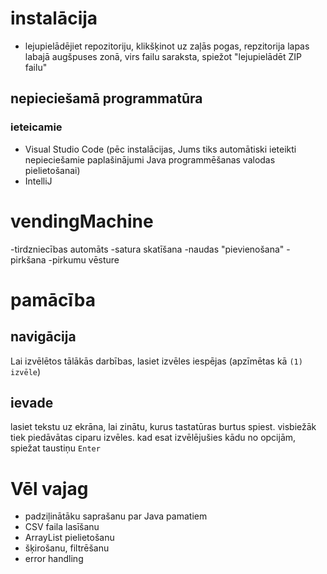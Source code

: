 # instalācija
- lejupielādējiet repozitoriju, klikšķinot uz zaļās pogas, repzitorija lapas labajā augšpuses zonā, virs failu saraksta, spiežot "lejupielādēt ZIP failu"

## nepieciešamā programmatūra
### ieteicamie </br>
- Visual Studio Code
  (pēc instalācijas, Jums tiks automātiski ieteikti nepieciešamie paplašinājumi Java programmēšanas valodas pielietošanai)
- IntelliJ

# vendingMachine

-tirdzniecības automāts
 -satura skatīšana
 -naudas "pievienošana"
 -pirkšana
 -pirkumu vēsture
 

# pamācība

## navigācija
Lai izvēlētos tālākās darbības, lasiet izvēles iespējas (apzīmētas kā `(1) izvēle`)

## ievade
lasiet tekstu uz ekrāna, lai zinātu, kurus tastatūras burtus spiest.
visbiežāk tiek piedāvātas ciparu izvēles.
kad esat izvēlējušies kādu no opcijām, spiežat taustiņu `Enter`

# Vēl vajag

- padziļinātāku saprašanu par Java pamatiem
- CSV faila lasīšanu
- ArrayList pielietošanu
- šķirošanu, filtrēšanu
- error handling

